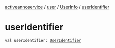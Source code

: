 [activeannoservice](../../index.md) / [user](../index.md) / [UserInfo](index.md) / [userIdentifier](./user-identifier.md)

# userIdentifier

`val userIdentifier: `[`UserIdentifier`](../../project.userroles/-user-identifier.md)